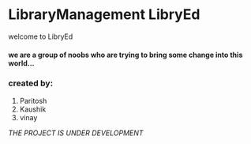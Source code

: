 # LibraryManagement LibryEd

welcome to LibryEd

#### we are a group of noobs who are trying to bring some change into this world...

### created by:
1. Paritosh
2. Kaushik
3. vinay


*THE PROJECT IS UNDER DEVELOPMENT*

